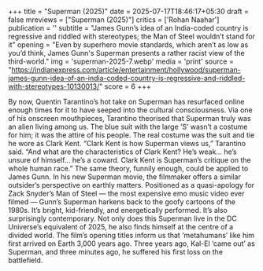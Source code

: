 +++
title = "Superman (2025)"
date = 2025-07-17T18:46:17+05:30
draft = false
mreviews = ["Superman (2025)"]
critics = ['Rohan Naahar']
publication = ''
subtitle = "James Gunn’s idea of an India-coded country is regressive and riddled with stereotypes; the Man of Steel wouldn’t stand for it"
opening = "Even by superhero movie standards, which aren’t as low as you’d think, James Gunn's Superman presents a rather racist view of the third-world."
img = 'superman-2025-7.webp'
media = 'print'
source = "https://indianexpress.com/article/entertainment/hollywood/superman-james-gunn-idea-of-an-india-coded-country-is-regressive-and-riddled-with-stereotypes-10130013/"
score = 6
+++

By now, Quentin Tarantino’s hot take on Superman has resurfaced online enough times for it to have seeped into the cultural consciousness. Via one of his onscreen mouthpieces, Tarantino theorised that Superman truly was an alien living among us. The blue suit with the large ’S’ wasn’t a costume for him; it was the attire of his people. The real costume was the suit and tie he wore as Clark Kent. “Clark Kent is how Superman views us,” Tarantino said. “And what are the characteristics of Clark Kent? He’s weak… he’s unsure of himself… he’s a coward. Clark Kent is Superman’s critique on the whole human race.” The same theory, funnily enough, could be applied to James Gunn. In his new Superman movie, the filmmaker offers a similar outsider’s perspective on earthly matters. Positioned as a quasi-apology for Zack Snyder’s Man of Steel — the most expensive emo music video ever filmed — Gunn’s Superman harkens back to the goofy cartoons of the 1980s. It’s bright, kid-friendly, and energetically performed. It’s also surprisingly contemporary. Not only does this Superman live in the DC Universe’s equivalent of 2025, he also finds himself at the centre of a divided world. The film’s opening titles inform us that ‘metahumans’ like him first arrived on Earth 3,000 years ago. Three years ago, Kal-El ‘came out’ as Superman, and three minutes ago, he suffered his first loss on the battlefield.
